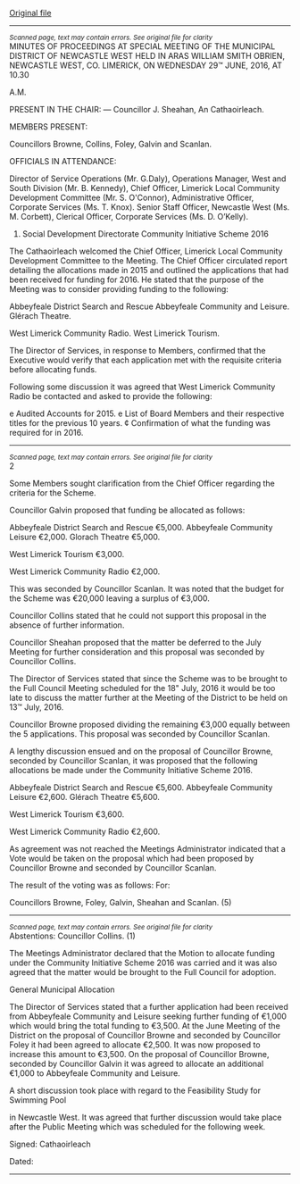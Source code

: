 [Original file](https://www.limerick.ie/sites/default/files/media/documents/2017-06/Draft%20Minutes%20Special%20Meeting%20of%20Municipal%20District%20of%20NCW%20-%2029.pdf)

---
*<small>Scanned page, text may contain errors. See original file for clarity</small>*  
MINUTES OF PROCEEDINGS AT SPECIAL MEETING OF THE MUNICIPAL
DISTRICT OF NEWCASTLE WEST HELD IN ARAS WILLIAM SMITH OBRIEN,
NEWCASTLE WEST, CO. LIMERICK, ON WEDNESDAY 29™ JUNE, 2016, AT 10.30

A.M.

PRESENT IN THE CHAIR: — Councillor J. Sheahan, An Cathaoirleach.

MEMBERS PRESENT:

Councillors Browne, Collins, Foley, Galvin and Scanlan.

OFFICIALS IN ATTENDANCE:

Director of Service Operations (Mr. G.Daly), Operations Manager, West and South Division
(Mr. B. Kennedy), Chief Officer, Limerick Local Community Development Committee (Mr. S.
O'Connor), Administrative Officer, Corporate Services (Ms. T. Knox). Senior Staff Officer,
Newcastle West (Ms. M. Corbett), Clerical Officer, Corporate Services (Ms. D. O’Kelly).

1. Social Development Directorate
Community Initiative Scheme 2016

The Cathaoirleach welcomed the Chief Officer, Limerick Local Community
Development Committee to the Meeting. The Chief Officer circulated report detailing
the allocations made in 2015 and outlined the applications that had been received
for funding for 2016. He stated that the purpose of the Meeting was to consider
providing funding to the following:

Abbeyfeale District Search and Rescue
Abbeyfeale Community and Leisure.
Glérach Theatre.

West Limerick Community Radio.
West Limerick Tourism.

The Director of Services, in response to Members, confirmed that the Executive
would verify that each application met with the requisite criteria before allocating
funds.

Following some discussion it was agreed that West Limerick Community Radio be
contacted and asked to provide the following:

e Audited Accounts for 2015.
e List of Board Members and their respective titles for the previous 10 years.
¢ Confirmation of what the funding was required for in 2016.


---
*<small>Scanned page, text may contain errors. See original file for clarity</small>*  
2

Some Members sought clarification from the Chief Officer regarding the criteria for
the Scheme.

Councillor Galvin proposed that funding be allocated as follows:

Abbeyfeale District Search and Rescue €5,000.
Abbeyfeale Community Leisure €2,000.
Glorach Theatre €5,000.

West Limerick Tourism €3,000.

West Limerick Community Radio €2,000.

This was seconded by Councillor Scanlan.
It was noted that the budget for the Scheme was €20,000 leaving a surplus of €3,000.

Councillor Collins stated that he could not support this proposal in the absence of
further information.

Councillor Sheahan proposed that the matter be deferred to the July Meeting for
further consideration and this proposal was seconded by Councillor Collins.

The Director of Services stated that since the Scheme was to be brought to the Full
Council Meeting scheduled for the 18" July, 2016 it would be too late to discuss the
matter further at the Meeting of the District to be held on 13™ July, 2016.

Councillor Browne proposed dividing the remaining €3,000 equally between the 5
applications. This proposal was seconded by Councillor Scanlan.

A lengthy discussion ensued and on the proposal of Councillor Browne, seconded by
Councillor Scanlan, it was proposed that the following allocations be made under the
Community Initiative Scheme 2016.

Abbeyfeale District Search and Rescue €5,600.
Abbeyfeale Community Leisure €2,600.
Glérach Theatre €5,600.

West Limerick Tourism €3,600.

West Limerick Community Radio €2,600.

As agreement was not reached the Meetings Administrator indicated that a Vote
would be taken on the proposal which had been proposed by Councillor Browne and
seconded by Councillor Scanlan.

The result of the voting was as follows:
For:

Councillors Browne, Foley, Galvin, Sheahan and Scanlan. (5)


---
*<small>Scanned page, text may contain errors. See original file for clarity</small>*  
Abstentions:
Councillor Collins. (1)

The Meetings Administrator declared that the Motion to allocate funding under the
Community Initiative Scheme 2016 was carried and it was also agreed that the
matter would be brought to the Full Council for adoption.

General Municipal Allocation

The Director of Services stated that a further application had been received from
Abbeyfeale Community and Leisure seeking further funding of €1,000 which would
bring the total funding to €3,500. At the June Meeting of the District on the proposal
of Councillor Browne and seconded by Councillor Foley it had been agreed to allocate
€2,500. It was now proposed to increase this amount to €3,500. On the proposal of
Councillor Browne, seconded by Councillor Galvin it was agreed to allocate an
additional €1,000 to Abbeyfeale Community and Leisure.

A short discussion took place with regard to the Feasibility Study for Swimming Pool

in Newcastle West. It was agreed that further discussion would take place after the
Public Meeting which was scheduled for the following week.

Signed:
Cathaoirleach

Dated:


---
